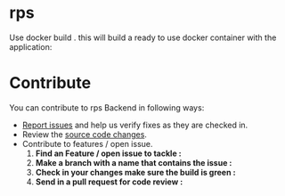# rps

Use docker build .
this will build a ready to use docker container with the application:	 

# Contribute
You can contribute to rps Backend in following ways:

* [Report issues](https://github.com/Opdracht3/rps-backend/issues) and help us verify fixes as they are checked in.
* Review the [source code changes](https://github.com/Opdracht3/rps-backend/pulls).
* Contribute to features / open issue.
  1. **Find an Feature / open issue to tackle :**
  2. **Make a branch with a name that contains the issue :**
  3. **Check in your changes make sure the build is green :**  
  4. **Send in a pull request for code review :**
